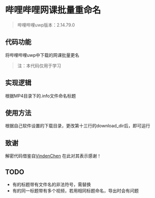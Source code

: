 # 哔哩哔哩网课批量重命名
> 哔哩哔哩uwp版本：2.14.79.0
## 代码功能
将哔哩哔哩uwp中下载的网课批量更名

> 注：本代码仅用于学习

## 实现逻辑
根据MP4目录下的.info文件命名标题

## 使用方法
根据自己软件设置的下载目录，更改第十三行的download_dir后，即可运行

## 致谢
解密代码借鉴自[VindenChen](https://github.com/VindenChen/BilibiliDecode)
在此对其表示感谢！

## TODO
- 有的标题带有文件名的非法符号，需替换
- 有的同一标题带有多个视频，若用相同标题命名，导出时会有问题